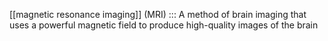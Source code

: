 [[magnetic resonance imaging]] (MRI) ::: A method of brain imaging that uses a powerful magnetic field to produce high-quality images of the brain
<!--SR:!2025-02-06,2,245!2000-01-01,1,250-->